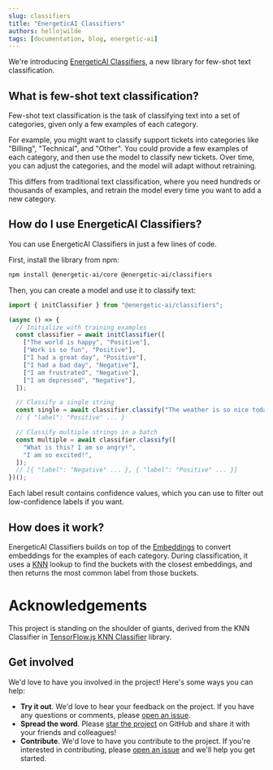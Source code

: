 ```yaml
---
slug: classifiers
title: "EnergeticAI Classifiers"
authors: hellojwilde
tags: [documentation, blog, energetic-ai]
---
```


We're introducing [EnergeticAI Classifiers](/docs/guides/classifiers), a new library for few-shot text classification.

## What is few-shot text classification?

Few-shot text classification is the task of classifying text into a set of categories, given only a few examples of each category.

For example, you might want to classify support tickets into categories like "Billing", "Technical", and "Other". You could provide a few examples of each category, and then use the model to classify new tickets. Over time, you can adjust the categories, and the model will adapt without retraining.

This differs from traditional text classification, where you need hundreds or thousands of examples, and retrain the model every time you want to add a new category.

## How do I use EnergeticAI Classifiers?

You can use EnergeticAI Classifiers in just a few lines of code.

First, install the library from npm:

```bash
npm install @energetic-ai/core @energetic-ai/classifiers
```

Then, you can create a model and use it to classify text:

```js
import { initClassifier } from "@energetic-ai/classifiers";

(async () => {
  // Initialize with training examples
  const classifier = await initClassifier([
    ["The world is happy", "Positive"],
    ["Work is so fun", "Positive"],
    ["I had a great day", "Positive"],
    ["I had a bad day", "Negative"],
    ["I am frustrated", "Negative"],
    ["I am depressed", "Negative"],
  ]);

  // Classify a single string
  const single = await classifier.classify("The weather is so nice today");
  // { "label": "Positive" ... }

  // Classify multiple strings in a batch
  const multiple = await classifier.classify([
    "What is this? I am so angry!",
    "I am so excited!",
  ]);
  // [{ "label": "Negative" ... }, { "label": "Positive" ... }]
})();
```

Each label result contains confidence values, which you can use to filter out low-confidence labels if you want.

## How does it work?

EnergeticAI Classifiers builds on top of the [Embeddings](/docs/guides/embeddings) to convert embeddings for the examples of each category. During classification, it uses a [KNN](https://en.wikipedia.org/wiki/K-nearest_neighbors_algorithm) lookup to find the buckets with the closest embeddings, and then returns the most common label from those buckets.

# Acknowledgements

This project is standing on the shoulder of giants, derived from the KNN Classifier in [TensorFlow.js KNN Classifier](https://github.com/tensorflow/tfjs-models/tree/master/knn-classifier) library.

## Get involved

We'd love to have you involved in the project! Here's some ways you can help:

- **Try it out**. We'd love to hear your feedback on the project. If you have any questions or comments, please [open an issue](https://github.com/realworldprivacy/energetic-ai/issues).
- **Spread the word**. Please [star the project](https://github.com/realworldprivacy/energetic-ai) on GitHub and share it with your friends and colleagues!
- **Contribute**. We'd love to have you contribute to the project. If you're interested in contributing, please [open an issue](https://github.com/realworldprivacy/energetic-ai/issues) and we'll help you get started.
